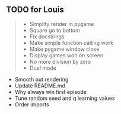 ## TODO for Louis

> * Simplify render in pygame
> * Square go to bottom
> * Fix docstrings
> * Make simple function calling work
> * Make pygame window close
> * Display games won on screen
> * No more division by zero
> * Duel mode
* Smooth out rendering
* Update README.md
* Why always win first episode
* Tune random seed and q learning values
* Order imports
